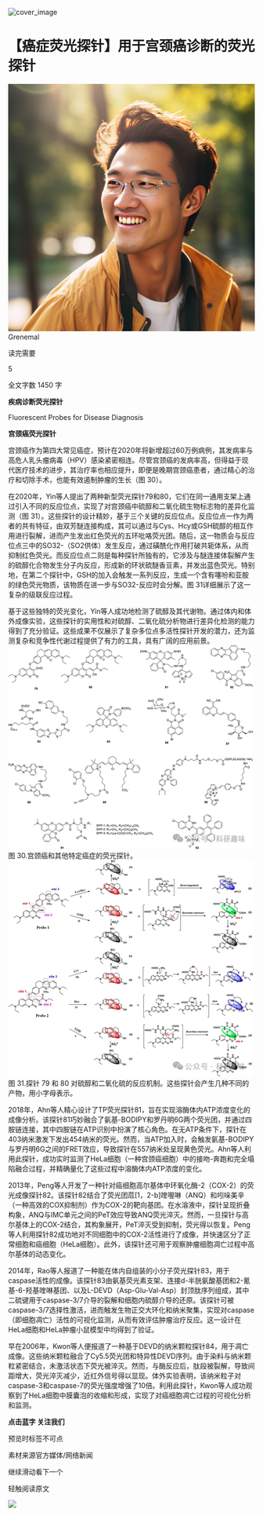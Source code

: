 ﻿![cover_image](https://mmbiz.qpic.cn/mmbiz_jpg/wzBk7nZmzgq1D2KIDNkicbm613N49kyC6wgv6Y23XxdHZYjUl01xjqrBSNtYcVdfu2UiaozXCVGEAtcibQw3RNWTw/0?wx_fmt=jpeg) 

#  【癌症荧光探针】用于宫颈癌诊断的荧光探针 
 


![](../asset/2024-06-11_b3fc1271c7c2f5c46307a1fe4b9d0278_0.png)
Grenemal

读完需要

5

全文字数 1450 字

**疾病诊断荧光探针**

Fluorescent Probes for Disease Diagnosis

**宫颈癌荧光探针**

宫颈癌作为第四大常见癌症，预计在2020年将新增超过60万例病例，其发病率与高危人乳头瘤病毒（HPV）感染紧密相连。尽管宫颈癌的发病率高，但得益于现代医疗技术的进步，其治疗率也相应提升，即便是晚期宫颈癌患者，通过精心的治疗和切除手术，也能有效遏制肿瘤的生长（图 30）。

在2020年，Yin等人提出了两种新型荧光探针79和80，它们在同一通用支架上通过引入不同的反应位点，实现了对宫颈癌中硫醇和二氧化硫生物标志物的差异化监测（图 31）。这些探针的设计精妙，基于三个关键的反应位点。反应位点一作为两者的共有特征，由双芳醚连接构成，其可以通过与Cys、Hcy或GSH硫醇的相互作用进行裂解，进而产生发出红色荧光的五环吡咯荧光团。随后，这一物质会与反应位点三中的SO32-（SO2供体）发生反应，通过磺酰化作用打破共轭体系，从而抑制红色荧光。而反应位点二则是每种探针所独有的，它涉及与醚连接体裂解产生的硫醇化合物发生分子内反应，形成新的环状硫醚香豆素，并发出蓝色荧光。特别地，在第二个探针中，GSH的加入会触发一系列反应，生成一个含有噻吩和亚胺的绿色荧光物质，该物质在进一步与SO32-反应时会分解。图 31详细展示了这一复杂的级联反应过程。

基于这些独特的荧光变化，Yin等人成功地检测了硫醇及其代谢物。通过体内和体外成像实验，这些探针的实用性和对硫醇、二氧化硫分析物进行差异化检测的能力得到了充分验证。这些成果不仅展示了复杂多位点多活性探针开发的潜力，还为监测复杂和竞争性代谢过程提供了有力的工具，具有广阔的应用前景。
![](../asset/2024-06-11_69b05acbb2c5a262d2c8c9280190c8aa_1.png)
图 30.宫颈癌和其他特定癌症的荧光探针。
![](../asset/2024-06-11_c1ae1498c88458c65bf7a2159bfd1df4_2.png)
图 31.探针 79 和 80 对硫醇和二氧化硫的反应机制。这些探针会产生几种不同的产物，用小字母表示。

2018年，Ahn等人精心设计了TP荧光探针81，旨在实现溶酶体内ATP浓度变化的成像分析。该探针81巧妙融合了氨基-BODIPY和罗丹明6G两个荧光团，并通过四胺链连接，其中四胺链在ATP识别中扮演了核心角色。在无ATP条件下，探针在403纳米激发下发出454纳米的荧光。然而，当ATP加入时，会触发氨基-BODIPY与罗丹明6G之间的FRET效应，导致探针在557纳米处呈现黄色荧光。Ahn等人利用此探针，成功实时监测了HeLa细胞（一种宫颈癌细胞）中的接吻-奔跑和完全塌陷融合过程，并精确量化了这些过程中溶酶体内ATP浓度的变化。

2013年，Peng等人开发了一种针对癌细胞高尔基体中环氧化酶-2（COX-2）的荧光成像探针82。该探针82结合了荧光团苊[1，2-b]喹喔啉（ANQ）和吲哚美辛（一种高效的COX抑制剂）作为COX-2的靶向基团。在水溶液中，探针呈现折叠构象，ANQ与IMC单元之间的PeT效应导致ANQ荧光淬灭。然而，一旦探针与高尔基体上的COX-2结合，其构象展开，PeT淬灭受到抑制，荧光得以恢复。Peng等人利用探针82成功地对不同细胞中的COX-2活性进行了成像，并快速区分了正常细胞和癌细胞（HeLa细胞）。此外，该探针还可用于观察肿瘤细胞凋亡过程中高尔基体的动态变化。

2014年，Rao等人报道了一种能在体内自组装的小分子荧光探针83，用于caspase活性的成像。该探针83由氨基荧光素支架、连接d-半胱氨酸基团和2-氰基-6-羟基喹啉基团、以及L-DEVD（Asp-Glu-Val-Asp）封顶肽序列组成，其中二硫键用于caspase-3/7介导的裂解和细胞内硫醇介导的还原。该探针可被caspase-3/7选择性激活，进而触发生物正交大环化和纳米聚集，实现对caspase（即细胞凋亡）活性的可视化监测，从而有效评估肿瘤治疗反应。这一设计在HeLa细胞和HeLa肿瘤小鼠模型中均得到了验证。

早在2006年，Kwon等人便报道了一种基于DEVD的纳米颗粒探针84，用于凋亡成像。这些纳米颗粒融合了Cy5.5荧光团和特异性DEVD序列。由于染料与纳米颗粒紧密结合，未激活状态下荧光被淬灭。然而，与酶反应后，肽段被裂解，导致间距增大，荧光淬灭减少，近红外信号得以显现。体外实验表明，该纳米粒子对caspase-3和caspase-7的荧光强度增强了10倍。利用此探针，Kwon等人成功观察到了HeLa细胞中膜囊泡的收缩和形成，实现了对癌细胞凋亡过程的可视化分析和监测。

**点击蓝字 关注我们**

预览时标签不可点

素材来源官方媒体/网络新闻

  继续滑动看下一个 

 轻触阅读原文 

  ![](http://mmbiz.qpic.cn/mmbiz_png/wzBk7nZmzgq7v9Dg22Sz7VtfIJUOJaRx0AfgRtlrKZzKwOhTlicicAor2tvrgf1LUONnpYH3wKPRRrtL6nCvs0tQ/0?wx_fmt=png)  

